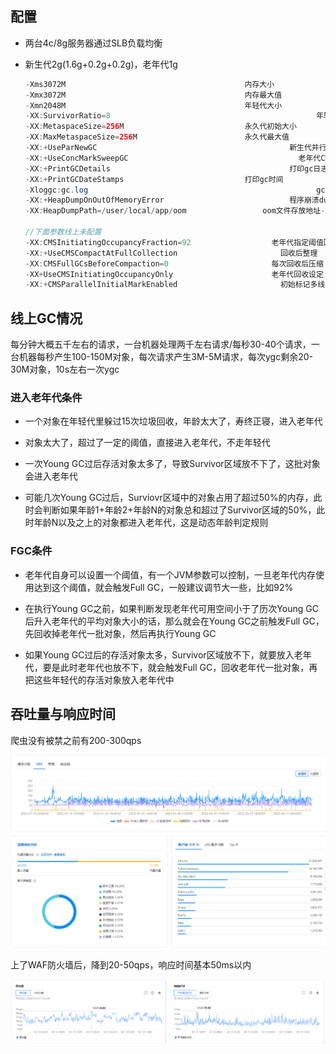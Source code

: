 ## 配置

* 两台4c/8g服务器通过SLB负载均衡

* 新生代2g(1.6g+0.2g+0.2g)，老年代1g

  ```java
  -Xms3072M                                        内存大小
  -Xmx3072M                                        内存最大值
  -Xmn2048M                                        年轻代大小
  -XX:SurvivorRatio=8								               年轻代比例
  -XX:MetaspaceSize=256M                           永久代初始大小
  -XX:MaxMetaspaceSize=256M                        永久代最大值
  -XX:+UseParNewGC						                     新生代并行回收器 
  -XX:+UseConcMarkSweepGC   						           老年代CMS收集器
  -XX:+PrintGCDetails 						                 打印gc日志
  -XX:+PrintGCDateStamps                           打印gc时间
  -Xloggc:gc.log								                   gc日志存放路径
  -XX:+HeapDumpOnOutOfMemoryError					         程序崩溃dump内存
  -XX:HeapDumpPath=/user/local/app/oom			       oom文件存放地址-文件夹必须存在
  
  //下面参数线上未配置
  -XX:CMSInitiatingOccupancyFraction=92 			     老年代指定阈值回收
  -XX:+UseCMSCompactAtFullCollection				       回收后整理
  -XX:CMSFullGCsBeforeCompaction=0 				         每次回收后压缩
  -XX+UseCMSInitiatingOccupancyOnly				         老年代回收设定
  -XX:+CMSParallelInitialMarkEnabled				       初始标记多线程执行减少STW
  ```



## 线上GC情况

每分钟大概五千左右的请求，一台机器处理两千左右请求/每秒30-40个请求，一台机器每秒产生100-150M对象，每次请求产生3M-5M请求，每次ygc剩余20-30M对象，10s左右一次ygc

### 进入老年代条件

* 一个对象在年轻代里躲过15次垃圾回收，年龄太大了，寿终正寝，进入老年代

* 对象太大了，超过了一定的阈值，直接进入老年代，不走年轻代

* 一次Young GC过后存活对象太多了，导致Survivor区域放不下了，这批对象会进入老年代

* 可能几次Young GC过后，Surviovr区域中的对象占用了超过50%的内存，此时会判断如果年龄1+年龄2+年龄N的对象总和超过了Survivor区域的50%，此时年龄N以及之上的对象都进入老年代，这是动态年龄判定规则

### FGC条件

* 老年代自身可以设置一个阈值，有一个JVM参数可以控制，一旦老年代内存使用达到这个阈值，就会触发Full GC，一般建议调节大一些，比如92%

* 在执行Young GC之前，如果判断发现老年代可用空间小于了历次Young GC后升入老年代的平均对象大小的话，那么就会在Young GC之前触发Full GC，先回收掉老年代一批对象，然后再执行Young GC

* 如果Young GC过后的存活对象太多，Survivor区域放不下，就要放入老年代，要是此时老年代也放不下，就会触发Full GC，回收老年代一批对象，再把这些年轻代的存活对象放入老年代中



## 吞吐量与响应时间

爬虫没有被禁之前有200-300qps

![](../images/ws_20230213201147.png)



上了WAF防火墙后，降到20-50qps，响应时间基本50ms以内

![](../images/ms_20230213195809.png)
